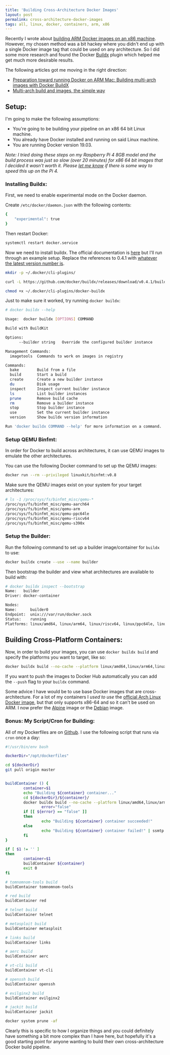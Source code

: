 ```yaml
---
title: 'Building Cross-Architecture Docker Images'
layout: post
permalink: cross-architecture-docker-images
tags: all, linux, docker, containers, arm, x86
---
```


Recently I wrote about [building ARM Docker images on an x86 machine](https://the-empire.systems/arm-containers-linux). However, my chosen method was a bit hackey where you didn't end up with a single Docker image tag that could be used on any architecture. So I did some more research and found the Docker [Buildx](https://github.com/docker/buildx) plugin which helped me get much more desirable results.

The following articles got me moving in the right direction:
- [Preparation toward running Docker on ARM Mac: Building multi-arch images with Docker BuildX](https://medium.com/nttlabs/buildx-multiarch-2c6c2df00ca2)
- [Multi-arch build and images, the simple way](https://www.docker.com/blog/multi-arch-build-and-images-the-simple-way/)


## Setup:

I'm going to make the following assumptions:
- You're going to be building your pipeline on an x86 64 bit Linux machine.
- You already have Docker installed and running on said Linux machine.
- You are running Docker version 19.03.

_Note: I tried doing these steps on my Raspberry Pi 4 8GB model and the build process was just so slow (over 20 minutes) for x86 64 bit images that I decided it wasn't worth it. Please [let me know](https://the-empire.systems/contact) if there is some way to speed this up on the Pi 4._

### Installing Buildx:

First, we need to enable experimental mode on the Docker daemon.

Create `/etc/docker/daemon.json` with the following contents:

```bash
{ 
    "experimental": true 
}
```

Then restart Docker:

```bash
systemctl restart docker.service
```

Now we need to install buildx. The official documentation is [here](https://github.com/docker/buildx#installing) but I'll run through an example setup. Replace the references to 0.4.1 with [whatever the latest version number is](https://github.com/docker/buildx/releases/latest).

```bash
mkdir -p ~/.docker/cli-plugins/

curl -L https://github.com/docker/buildx/releases/download/v0.4.1/buildx-v0.4.1.linux-amd64 -o ~/.docker/cli-plugins/docker-buildx

chmod +x ~/.docker/cli-plugins/docker-buildx
```


Just to make sure it worked, try running `docker buildx`:

```bash
# docker buildx --help

Usage:  docker buildx [OPTIONS] COMMAND

Build with BuildKit

Options:
      --builder string   Override the configured builder instance

Management Commands:
  imagetools  Commands to work on images in registry

Commands:
  bake        Build from a file
  build       Start a build
  create      Create a new builder instance
  du          Disk usage
  inspect     Inspect current builder instance
  ls          List builder instances
  prune       Remove build cache 
  rm          Remove a builder instance
  stop        Stop builder instance
  use         Set the current builder instance
  version     Show buildx version information 

Run 'docker buildx COMMAND --help' for more information on a command.
```

### Setup QEMU Binfmt:

In order for Docker to build across architectures, it can use QEMU images to emulate the other architectures.

You can use the following Docker command to set up the QEMU images:

```bash
docker run --rm --privileged linuxkit/binfmt:v0.8
```

Make sure the QEMU images exist on your system for your target architectures:

```bash
# ls -1 /proc/sys/fs/binfmt_misc/qemu-*
/proc/sys/fs/binfmt_misc/qemu-aarch64
/proc/sys/fs/binfmt_misc/qemu-arm
/proc/sys/fs/binfmt_misc/qemu-ppc64le
/proc/sys/fs/binfmt_misc/qemu-riscv64
/proc/sys/fs/binfmt_misc/qemu-s390x
```

### Setup the Builder:

Run the following command to set up a builder image/container for `buildx` to use:

```bash
docker buildx create --use --name builder
```

Then bootstrap the builder and view what architectures are available to build with:

```bash
# docker buildx inspect --bootstrap
Name:   builder
Driver: docker-container

Nodes:
Name:      builder0
Endpoint:  unix:///var/run/docker.sock
Status:    running
Platforms: linux/amd64, linux/arm64, linux/riscv64, linux/ppc64le, linux/s390x, linux/386, linux/arm/v7, linux/arm/v6
```


## Building Cross-Platform Containers:

Now, in order to build your images, you can use `docker buildx build` and specify the platforms you want to target, like so:

```bash
docker buildx build --no-cache --platform linux/amd64,linux/arm64,linux/arm -t heywoodlh/example .
```

If you want to push the images to Docker Hub automatically you can add the `--push` flag to your `buildx` command.

Some advice I have would be to use base Docker images that are cross-architecture. For a lot of my containers I _used to use_ the [official Arch Linux Docker image](https://hub.docker.com/_/archlinux?tab=tags), but that only supports x86-64 and so it can't be used on ARM. I now prefer the [Alpine](https://hub.docker.com/_/alpine) image or the [Debian](https://hub.docker.com/_/debian) image.


### Bonus: My Script/Cron for Building:

All of my Dockerfiles are on [Github](https://github.com/heywoodlh/dockerfiles). I use the following script that runs via `cron` once a day:


```bash
#!/usr/bin/env bash

dockerDir="/opt/dockerfiles"

cd ${dockerDir}
git pull origin master 


buildContainer () {
        container=$1
        echo "Building ${container} container..."
        cd ${dockerDir}/${container}/
        docker buildx build --no-cache --platform linux/amd64,linux/arm64,linux/arm --push -t heywoodlh/${container} . &&\
                error="false"
        if [[ ${error} == "false" ]]
        then
                echo "Building ${container} container succeeded!"
        else
                echo "Building ${container} container failed!" | ssmtp user@example.com
        fi
}

if [ $1 != '' ]
then
        container=$1
        buildContainer ${container} 
        exit 0
fi

# tomnomnom-tools build
buildContainer tomnomnom-tools

# red build
buildContainer red

# telnet build
buildContainer telnet

# metasploit build
buildContainer metasploit

# links build
buildContainer links

# aerc build
buildContainer aerc

# vt-cli build
buildContainer vt-cli

# openssh build
buildContainer openssh

# evilginx2 build
buildContainer evilginx2

# jackit build
buildContainer jackit

docker system prune -af
```


Clearly this is specific to how I organize things and you could definitely have something a bit more complex than I have here, but hopefully it's a good starting point for anyone wanting to build their own cross-architecture Docker build pipeline. 
